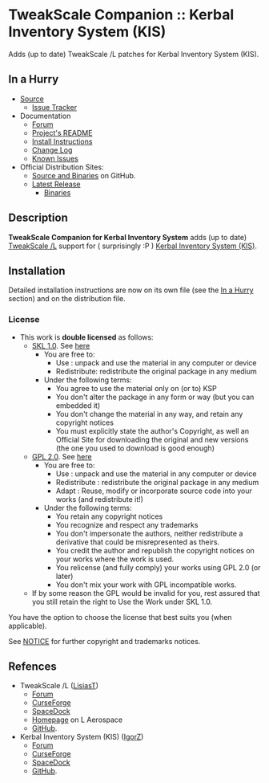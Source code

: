 # TweakScale Companion :: Kerbal Inventory System (KIS)

Adds (up to date) TweakScale /L patches for Kerbal Inventory System (KIS).


## In a Hurry

* [Source](https://github.com/net-lisias-ksp/TweakScaleCompanion_KAX)
	+ [Issue Tracker](https://github.com/net-lisias-ksp/TweakScaleCompanion_KIS/issues)
* Documentation
	+ [Forum](https://forum.kerbalspaceprogram.com/index.php?/topic/192216-tweakscale-companion-program/)
	+ [Project's README](https://github.com/net-lisias-ksp/TweakScaleCompanion_KIS/blob/master/README.md)
	+ [Install Instructions](https://github.com/net-lisias-ksp/TweakScaleCompanion_KIS/blob/master/INSTALL.md)
	+ [Change Log](./CHANGE_LOG.md)
	+ [Known Issues](./KNOWN_ISSUES.md)
* Official Distribution Sites:
	+ [Source and Binaries](https://github.com/net-lisias-ksp/TweakScaleCompanion_KIS) on GitHub.
	+ [Latest Release](https://github.com/net-lisias-ksp/TweakScaleCompanion_KIS/releases)
		- [Binaries](https://github.com/net-lisias-ksp/TweakScaleCompanion_KIS/Archive)


## Description

**TweakScale Companion for Kerbal Inventory System** adds (up to date) [TweakScale /L](https://forum.kerbalspaceprogram.com/index.php?/topic/179030-ksp-141-tweakscale-under-lisias-management-24310-2019-1030/) support for ( surprisingly :P ) [Kerbal Inventory System (KIS)](https://forum.kerbalspaceprogram.com/index.php?/topic/149848-minimum-ksp-version-18-kerbal-inventory-system-kis-v125/).


## Installation

Detailed installation instructions are now on its own file (see the [In a Hurry](#in-a-hurry) section) and on the distribution file.

### License

* This work is **double licensed** as follows:
	+ [SKL 1.0](https://ksp.lisias.net/SKL-1_0.txt). See [here](./LICENSE.SKL-1_0)
		+ You are free to:
			- Use : unpack and use the material in any computer or device
			- Redistribute: redistribute the original package in any medium
		+ Under the following terms:
			- You agree to use the material only on (or to) KSP
			- You don't alter the package in any form or way (but you can embedded it)
			- You don't change the material in any way, and retain any copyright notices
			- You must explicitly state the author's Copyright, as well an Official Site for downloading the original and new versions (the one you used to download is good enough) 
	+ [GPL 2.0](https://www.gnu.org/licenses/gpl-2.0.txt). See [here](./LICENSE.GPL-2_0)
		+ You are free to:
			- Use : unpack and use the material in any computer or device
			- Redistribute : redistribute the original package in any medium
			- Adapt : Reuse, modify or incorporate source code into your works (and redistribute it!) 
		+ Under the following terms:
			- You retain any copyright notices
			- You recognize and respect any trademarks
			- You don't impersonate the authors, neither redistribute a derivative that could be misrepresented as theirs.
			- You credit the author and republish the copyright notices on your works where the work is used.
			- You relicense (and fully comply) your works using GPL 2.0 (or later)
			- You don't mix your work with GPL incompatible works.
	+ If by some reason the GPL would be invalid for you, rest assured that you still retain the right to Use the Work under SKL 1.0.

You have the option to choose the license that best suits you (when applicable).

See [NOTICE](./NOTICE) for further copyright and trademarks notices.


## Refences

* TweakScale /L ([LisiasT](https://forum.kerbalspaceprogram.com/index.php?/profile/187168-lisias/))
	+ [Forum](https://forum.kerbalspaceprogram.com/index.php?/topic/179030-ksp-141-tweakscale-under-lisias-management-24310-2019-1030/)
	+ [CurseForge](https://kerbal.curseforge.com/projects/tweakscale)
	+ [SpaceDock](https://spacedock.info/mod/127/TweakScale)
	+ [Homepage](http://ksp.lisias.net/add-ons/TweakScale) on L Aerospace
	+ [GitHub](https://github.com/net-lisias-ksp/TweakScale).
* Kerbal Inventory System (KIS) ([IgorZ](https://forum.kerbalspaceprogram.com/index.php?/profile/155445-igorz/))
	+ [Forum](https://forum.kerbalspaceprogram.com/index.php?/topic/149848-minimum-ksp-version-18-kerbal-inventory-system-kis-v125/)
	+ [CurseForge](https://www.curseforge.com/kerbal/ksp-mods/kerbal-inventory-system-kis)
	+ [SpaceDock](https://spacedock.info/mod/1909/Kerbal%20Inventory%20System%20%28KIS%29)
	+ [GitHub](https://github.com/ihsoft/KIS).
